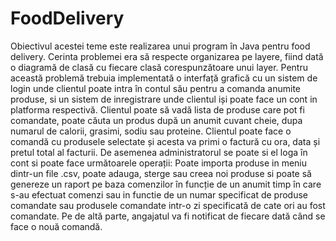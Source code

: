 # FoodDelivery
Obiectivul acestei teme este realizarea unui program în Java pentru food delivery. Cerinta problemei era să respecte organizarea pe layere, fiind dată o diagramă de clasă cu fiecare clasă corespunzătoare unui layer. Pentru această problemă trebuia implementată o interfață grafică cu un sistem de login unde clientul poate intra în contul său pentru a comanda anumite produse, si un sistem de inregistrare unde clientul iși poate face un cont in platforma respectivă. Clientul poate să vadă lista de produse care pot fi comandate, poate căuta un produs după un anumit cuvant cheie, dupa numarul de calorii, grasimi, sodiu sau proteine. Clientul poate face o comandă cu produsele selectate și acesta va primi o factură cu ora, data și pretul total al facturii. De asemenea administratorul se poate si el loga în cont si poate face următoarele operații: Poate importa produse in meniu dintr-un file .csv, poate adauga, sterge sau creea noi produse si poate să genereze un raport pe baza comenzilor în funcție de un anumit timp în care s-au efectuat comenzi sau in functie de un numar specificat de produse comandate sau produsele comandate intr-o zi specificată de cate ori au fost comandate. Pe de altă parte, angajatul va fi notificat de fiecare dată când se face o nouă comandă.
